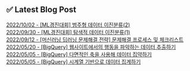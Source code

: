 
## ✅ Latest Blog Post

[2022/10/02 - [ML경진대회] 범주형 데이터 이진분류(2)](https://mjrecord.tistory.com/16) <br/>
[2022/09/30 - [ML경진대회] 탐색적 데이터 이진분류(1)](https://mjrecord.tistory.com/15) <br/>
[2022/09/12 - [머신러닝 딥러닝 문제해결 전략] 문제해결 프로세스 및 체크리스트](https://mjrecord.tistory.com/14) <br/>
[2022/05/20 - [BigQuery] 웹사이트에서의 행동을 파악하는 데이터 추출하기](https://mjrecord.tistory.com/12) <br/>
[2022/05/05 - [BigQuery] 다면적인 축을 사용해 데이터 집약하기](https://mjrecord.tistory.com/11) <br/>
[2022/05/05 - [BigQuery] 시계열 기반으로 데이터 집계하기](https://mjrecord.tistory.com/10) <br/>
